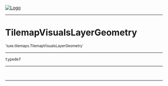 
[![Logo](../../../images/logo.png)](../../../api/index.html)

---



<h1>TilemapVisualsLayerGeometry</h1>
<small>`luxe.tilemaps.TilemapVisualsLayerGeometry`</small>



---

`typedef`

---

&nbsp;
&nbsp;









---

&nbsp;
&nbsp;
&nbsp;
&nbsp;